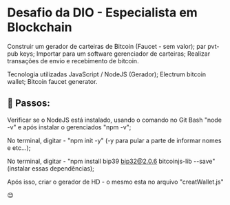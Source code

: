 # Desafio da DIO - Especialista em Blockchain

Construir um gerador de carteiras de Bitcoin (Faucet - sem valor); 
par pvt-pub keys; 
Importar para um software gerenciador de carteiras; 
Realizar transações de envio e recebimento de bitcoin.

Tecnologia utilizadas
JavaScript / NodeJS (Gerador); 
Electrum bitcoin wallet; 
Bitcoin faucet generator.


## 🚀 Passos: 

Verificar se o NodeJS está instalado, usando o comando no Git Bash "node -v" e após instalar o gerenciados "npm -v"; 

No terminal, digitar - "npm init -y" (-y para pular a parte de informar nomes e etc...); 

No terminal, digitar - "npm install bip39 bip32@2.0.6 bitcoinjs-lib --save" (instalar essas dependências); 

Após isso, criar o gerador de HD - o mesmo esta no arquivo "creatWallet.js"

😊

